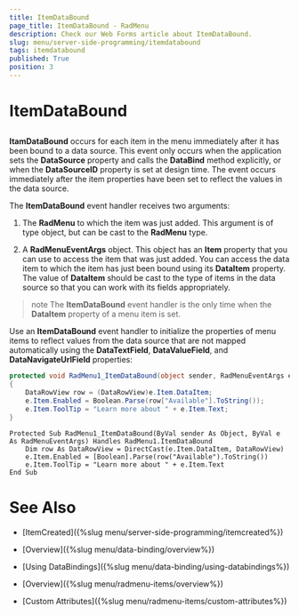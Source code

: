 ```yaml
---
title: ItemDataBound
page_title: ItemDataBound - RadMenu
description: Check our Web Forms article about ItemDataBound.
slug: menu/server-side-programming/itemdatabound
tags: itemdatabound
published: True
position: 3
---
```


# ItemDataBound

## 

**ItamDataBound** occurs for each item in the menu immediately after it has been bound to a data source. This event only occurs when the application sets the **DataSource** property and calls the **DataBind** method explicitly, or when the **DataSourceID** property is set at design time. The event occurs immediately after the item properties have been set to reflect the values in the data source.

The **ItemDataBound** event handler receives two arguments:

1. The **RadMenu** to which the item was just added. This argument is of type object, but can be cast to the **RadMenu** type.

1. A **RadMenuEventArgs** object. This object has an **Item** property that you can use to access the item that was just added. You can access the data item to which the item has just been bound using its **DataItem** property. The value of **DataItem** should be cast to the type of items in the data source so that you can work with its fields appropriately.

>note The **ItemDataBound** event handler is the only time when the **DataItem** property of a menu item is set.
>


Use an **ItemDataBound** event handler to initialize the properties of menu items to reflect values from the data source that are not mapped automatically using the **DataTextField**, **DataValueField**, and **DataNavigateUrlField** properties:


````C#
protected void RadMenu1_ItemDataBound(object sender, RadMenuEventArgs e) 
{ 
    DataRowView row = (DataRowView)e.Item.DataItem; 
    e.Item.Enabled = Boolean.Parse(row["Available"].ToString()); 
    e.Item.ToolTip = "Learn more about " + e.Item.Text; 
}
````
````VB.NET
Protected Sub RadMenu1_ItemDataBound(ByVal sender As Object, ByVal e As RadMenuEventArgs) Handles RadMenu1.ItemDataBound
    Dim row As DataRowView = DirectCast(e.Item.DataItem, DataRowView)
    e.Item.Enabled = [Boolean].Parse(row("Available").ToString())
    e.Item.ToolTip = "Learn more about " + e.Item.Text
End Sub
````


# See Also

 * [ItemCreated]({%slug menu/server-side-programming/itemcreated%})

 * [Overview]({%slug menu/data-binding/overview%})

 * [Using DataBindings]({%slug menu/data-binding/using-databindings%})

 * [Overview]({%slug menu/radmenu-items/overview%})

 * [Custom Attributes]({%slug menu/radmenu-items/custom-attributes%})
